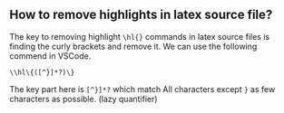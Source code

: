 ## How to remove highlights in latex source file?
The key to removing highlight `\hl{}` commands in latex source files is finding the curly brackets and remove it. We can use the following commend in VSCode.
```regex
\\hl\{([^}]*?)\}
```
The key part here is `[^}]*?` which match All characters except `}` as few characters as possible. (lazy quantifier)

